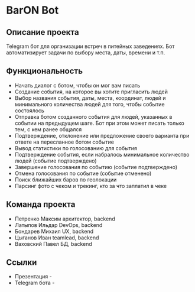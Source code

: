 # BarON Bot
## Описание проекта
Telegram бот для организации встреч в питейных заведениях. Бот автоматизирует задачи по выбору места, даты, времени и т.п.

## Функциональность
- Начать диалог с ботом, чтобы он мог вам писать
- Создание события, на которое вы хотите пригласить людей
- Выбор названия события, даты, места, координат, людей и минимального количества людей для того, чтобы событие состоялось
- Отправка ботом созданного события для людей, указанных в событии на предыдущем шаге. Бот при этом может писать только тем, с кем ранее общался
- Подтверждение, отклонение или предложение своего варианта при ответе на пересланное ботом событие
- Вывод статистики по голосованию для события
- Подтверждение события, если набралось минимальное количество людей (событие подтверждено)
- Завершение голосования по событию (событие подтверждено)
- Отмена голосования по событие (событие отменено)
- Поиск ближайших баров по геолокации
- Парсинг фото с чеком и трекинг, кто за что заплатил в чеке

## Команда проекта
- Петренко Максим	архитектор, backend
- Латыпов Ильдар	DevOps, backend
- Бондарев Михаил	UX, backend
- Цыганов Иван	teamlead, backend
- Ваховский Павел	БД, backend

## Ссылки
- Презентация - 
- Telegram бота -
